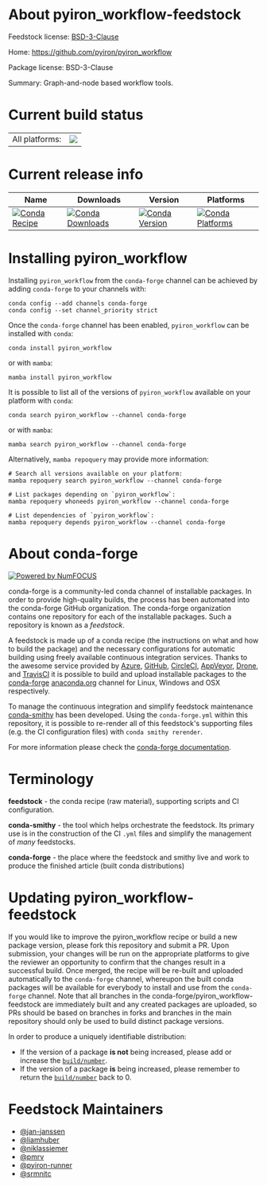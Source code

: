 About pyiron_workflow-feedstock
===============================

Feedstock license: [BSD-3-Clause](https://github.com/conda-forge/pyiron_workflow-feedstock/blob/main/LICENSE.txt)

Home: https://github.com/pyiron/pyiron_workflow

Package license: BSD-3-Clause

Summary: Graph-and-node based workflow tools.

Current build status
====================


<table><tr><td>All platforms:</td>
    <td>
      <a href="https://dev.azure.com/conda-forge/feedstock-builds/_build/latest?definitionId=20540&branchName=main">
        <img src="https://dev.azure.com/conda-forge/feedstock-builds/_apis/build/status/pyiron_workflow-feedstock?branchName=main">
      </a>
    </td>
  </tr>
</table>

Current release info
====================

| Name | Downloads | Version | Platforms |
| --- | --- | --- | --- |
| [![Conda Recipe](https://img.shields.io/badge/recipe-pyiron__workflow-green.svg)](https://anaconda.org/conda-forge/pyiron_workflow) | [![Conda Downloads](https://img.shields.io/conda/dn/conda-forge/pyiron_workflow.svg)](https://anaconda.org/conda-forge/pyiron_workflow) | [![Conda Version](https://img.shields.io/conda/vn/conda-forge/pyiron_workflow.svg)](https://anaconda.org/conda-forge/pyiron_workflow) | [![Conda Platforms](https://img.shields.io/conda/pn/conda-forge/pyiron_workflow.svg)](https://anaconda.org/conda-forge/pyiron_workflow) |

Installing pyiron_workflow
==========================

Installing `pyiron_workflow` from the `conda-forge` channel can be achieved by adding `conda-forge` to your channels with:

```
conda config --add channels conda-forge
conda config --set channel_priority strict
```

Once the `conda-forge` channel has been enabled, `pyiron_workflow` can be installed with `conda`:

```
conda install pyiron_workflow
```

or with `mamba`:

```
mamba install pyiron_workflow
```

It is possible to list all of the versions of `pyiron_workflow` available on your platform with `conda`:

```
conda search pyiron_workflow --channel conda-forge
```

or with `mamba`:

```
mamba search pyiron_workflow --channel conda-forge
```

Alternatively, `mamba repoquery` may provide more information:

```
# Search all versions available on your platform:
mamba repoquery search pyiron_workflow --channel conda-forge

# List packages depending on `pyiron_workflow`:
mamba repoquery whoneeds pyiron_workflow --channel conda-forge

# List dependencies of `pyiron_workflow`:
mamba repoquery depends pyiron_workflow --channel conda-forge
```


About conda-forge
=================

[![Powered by
NumFOCUS](https://img.shields.io/badge/powered%20by-NumFOCUS-orange.svg?style=flat&colorA=E1523D&colorB=007D8A)](https://numfocus.org)

conda-forge is a community-led conda channel of installable packages.
In order to provide high-quality builds, the process has been automated into the
conda-forge GitHub organization. The conda-forge organization contains one repository
for each of the installable packages. Such a repository is known as a *feedstock*.

A feedstock is made up of a conda recipe (the instructions on what and how to build
the package) and the necessary configurations for automatic building using freely
available continuous integration services. Thanks to the awesome service provided by
[Azure](https://azure.microsoft.com/en-us/services/devops/), [GitHub](https://github.com/),
[CircleCI](https://circleci.com/), [AppVeyor](https://www.appveyor.com/),
[Drone](https://cloud.drone.io/welcome), and [TravisCI](https://travis-ci.com/)
it is possible to build and upload installable packages to the
[conda-forge](https://anaconda.org/conda-forge) [anaconda.org](https://anaconda.org/)
channel for Linux, Windows and OSX respectively.

To manage the continuous integration and simplify feedstock maintenance
[conda-smithy](https://github.com/conda-forge/conda-smithy) has been developed.
Using the ``conda-forge.yml`` within this repository, it is possible to re-render all of
this feedstock's supporting files (e.g. the CI configuration files) with ``conda smithy rerender``.

For more information please check the [conda-forge documentation](https://conda-forge.org/docs/).

Terminology
===========

**feedstock** - the conda recipe (raw material), supporting scripts and CI configuration.

**conda-smithy** - the tool which helps orchestrate the feedstock.
                   Its primary use is in the construction of the CI ``.yml`` files
                   and simplify the management of *many* feedstocks.

**conda-forge** - the place where the feedstock and smithy live and work to
                  produce the finished article (built conda distributions)


Updating pyiron_workflow-feedstock
==================================

If you would like to improve the pyiron_workflow recipe or build a new
package version, please fork this repository and submit a PR. Upon submission,
your changes will be run on the appropriate platforms to give the reviewer an
opportunity to confirm that the changes result in a successful build. Once
merged, the recipe will be re-built and uploaded automatically to the
`conda-forge` channel, whereupon the built conda packages will be available for
everybody to install and use from the `conda-forge` channel.
Note that all branches in the conda-forge/pyiron_workflow-feedstock are
immediately built and any created packages are uploaded, so PRs should be based
on branches in forks and branches in the main repository should only be used to
build distinct package versions.

In order to produce a uniquely identifiable distribution:
 * If the version of a package **is not** being increased, please add or increase
   the [``build/number``](https://docs.conda.io/projects/conda-build/en/latest/resources/define-metadata.html#build-number-and-string).
 * If the version of a package **is** being increased, please remember to return
   the [``build/number``](https://docs.conda.io/projects/conda-build/en/latest/resources/define-metadata.html#build-number-and-string)
   back to 0.

Feedstock Maintainers
=====================

* [@jan-janssen](https://github.com/jan-janssen/)
* [@liamhuber](https://github.com/liamhuber/)
* [@niklassiemer](https://github.com/niklassiemer/)
* [@pmrv](https://github.com/pmrv/)
* [@pyiron-runner](https://github.com/pyiron-runner/)
* [@srmnitc](https://github.com/srmnitc/)

